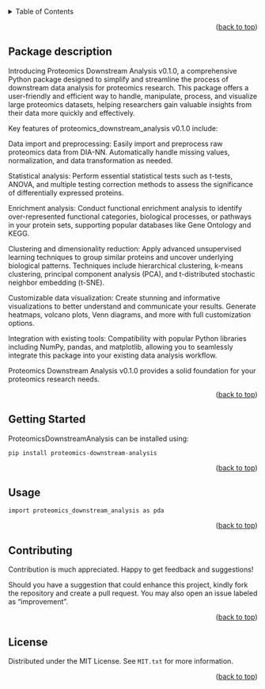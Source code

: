 <!-- Improved compatibility of back to top link: See: https://github.com/othneildrew/Best-README-Template/pull/73 -->
<a name="readme-top"></a>
<!--
*** Thanks for checking out the Best-README-Template. If you have a suggestion
*** that would make this better, please fork the repo and create a pull request
*** or simply open an issue with the tag "enhancement".
*** Don't forget to give the project a star!
*** Thanks again! Now go create something AMAZING! :D
-->



<!-- PROJECT SHIELDS -->
<!--
*** I'm using markdown "reference style" links for readability.
*** Reference links are enclosed in brackets [ ] instead of parentheses ( ).
*** See the bottom of this document for the declaration of the reference variables
*** for contributors-url, forks-url, etc. This is an optional, concise syntax you may use.
*** https://www.markdownguide.org/basic-syntax/#reference-style-links
-->

<!-- PROJECT LOGO -->


<!-- TABLE OF CONTENTS -->
<details>
  <summary>Table of Contents</summary>
  <ol>
    <li>
      <a href="#package-description">Package description</a>
      <ul>
      </ul>
    </li>
    <li>
      <a href="#getting-started">Getting Started</a>
      <ul>
      </ul>
    </li>
    <li><a href="#usage">Usage</a></li>
    <li><a href="#contributing">Contributing</a></li>
    <li><a href="#license">License</a></li>
</details>

<p align="right">(<a href="#readme-top">back to top</a>)</p>

<!-- ABOUT THE PROJECT -->
## Package description
Introducing Proteomics Downstream Analysis v0.1.0, a comprehensive Python package designed to simplify and streamline the process of downstream data analysis for proteomics research. This package offers a user-friendly and efficient way to handle, manipulate, process, and visualize large proteomics datasets, helping researchers gain valuable insights from their data more quickly and effectively.

Key features of proteomics_downstream_analysis v0.1.0 include:

Data import and preprocessing: Easily import and preprocess raw proteomics data from DIA-NN. Automatically handle missing values, normalization, and data transformation as needed.

Statistical analysis: Perform essential statistical tests such as t-tests, ANOVA, and multiple testing correction methods to assess the significance of differentially expressed proteins.

Enrichment analysis: Conduct functional enrichment analysis to identify over-represented functional categories, biological processes, or pathways in your protein sets, supporting popular databases like Gene Ontology and KEGG.

Clustering and dimensionality reduction: Apply advanced unsupervised learning techniques to group similar proteins and uncover underlying biological patterns. Techniques include hierarchical clustering, k-means clustering, principal component analysis (PCA), and t-distributed stochastic neighbor embedding (t-SNE).

Customizable data visualization: Create stunning and informative visualizations to better understand and communicate your results. Generate heatmaps, volcano plots, Venn diagrams, and more with full customization options.

Integration with existing tools: Compatibility with popular Python libraries including NumPy, pandas, and matplotlib, allowing you to seamlessly integrate this package into your existing data analysis workflow.

Proteomics Downstream Analysis v0.1.0 provides a solid foundation for your proteomics research needs.


<p align="right">(<a href="#readme-top">back to top</a>)</p>


<!-- GETTING STARTED -->
## Getting Started

ProteomicsDownstreamAnalysis can be installed using:
```
pip install proteomics-downstream-analysis
```

<p align="right">(<a href="#readme-top">back to top</a>)</p>


<!-- USAGE EXAMPLES -->
## Usage
```
import proteomics_downstream_analysis as pda
```
<p align="right">(<a href="#readme-top">back to top</a>)</p>

## Contributing

Contribution is much appreciated. Happy to get feedback and suggestions! 

Should you have a suggestion that could enhance this project, kindly fork the repository and create a pull request. You may also open an issue labeled as “improvement”. 

<p align="right">(<a href="#readme-top">back to top</a>)</p>


<!-- LICENSE -->
## License

Distributed under the MIT License. See `MIT.txt` for more information.

<p align="right">(<a href="#readme-top">back to top</a>)</p>
